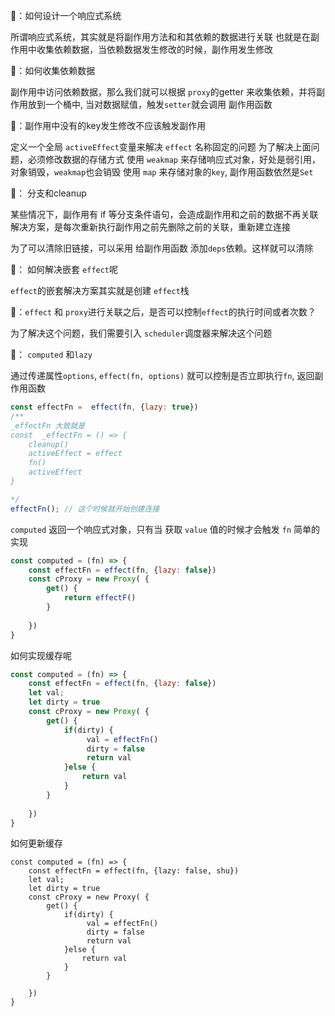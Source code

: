 
🤔：如何设计一个响应式系统

所谓响应式系统，其实就是将副作用方法和和其依赖的数据进行关联
也就是在副作用中收集依赖数据，当依赖数据发生修改的时候，副作用发生修改

🤔：如何收集依赖数据

副作用中访问依赖数据，那么我们就可以根据 `proxy`的getter 来收集依赖，并将副作用放到一个桶中, 当对数据赋值，触发`setter`就会调用 副作用函数

🤔：副作用中没有的key发生修改不应该触发副作用

定义一个全局 `activeEffect`变量来解决 `effect` 名称固定的问题 
为了解决上面问题，必须修改数据的存储方式
使用 `weakmap` 来存储响应式对象，好处是弱引用，对象销毁，`weakmap`也会销毁
使用 `map` 来存储对象的`key`, 副作用函数依然是`Set`

🤔： 分支和cleanup

某些情况下，副作用有 if 等分支条件语句，会造成副作用和之前的数据不再关联
解决方案，是每次重新执行副作用之前先删除之前的关联，重新建立连接

为了可以清除旧链接，可以采用 给副作用函数 添加`deps`依赖。这样就可以清除

🤔： 如何解决嵌套 `effect`呢

`effect`的嵌套解决方案其实就是创建 `effect`栈

🤔：`effect` 和 `proxy`进行关联之后，是否可以控制`effect`的执行时间或者次数？

为了解决这个问题，我们需要引入 `scheduler`调度器来解决这个问题

🤔： `computed` 和`lazy` 

通过传递属性`options`, `effect(fn, options)` 就可以控制是否立即执行`fn`, 返回副作用函数

```js
const effectFn =  effect(fn, {lazy: true})
/**
_effectFn 大致就是
const  _effectFn = () => {
	cleanup()
	activeEffect = effect
	fn()
	activeEffect
} 

*/
effectFn(); // 这个时候就开始创建连接
```

`computed` 返回一个响应式对象，只有当 获取 `value` 值的时候才会触发 `fn`
简单的实现
```js
const computed = (fn) => {
	const effectFn = effect(fn, {lazy: false})
	const cProxy = new Proxy( {
		get() {
			return effectF()
		}
		
	})
}
```

如何实现缓存呢

```js
const computed = (fn) => {
	const effectFn = effect(fn, {lazy: false})
	let val;
	let dirty = true
	const cProxy = new Proxy( {
		get() {
			if(dirty) {
				 val = effectFn()
				 dirty = false
				 return val
			}else {
				return val
			}
		}
		
	})
}
```

如何更新缓存

```
const computed = (fn) => {
	const effectFn = effect(fn, {lazy: false, shu})
	let val;
	let dirty = true
	const cProxy = new Proxy( {
		get() {
			if(dirty) {
				 val = effectFn()
				 dirty = false
				 return val
			}else {
				return val
			}
		}
		
	})
}
```
